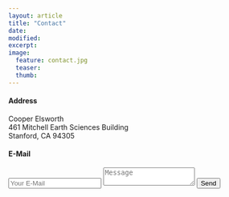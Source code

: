 ```yaml
---
layout: article
title: "Contact"
date: 
modified:
excerpt:
image:
  feature: contact.jpg
  teaser:
  thumb:
---
```

#### Address
Cooper Elsworth  
461 Mitchell Earth Sciences Building  
Stanford, CA 94305

#### E-Mail
<form action="http://formspree.io/cooper.elsworth@gmail.com" method="POST">
  <input type="email" name="_replyto" placeholder="Your E-Mail">
  <textarea name="body" placeholder="Message"></textarea>
  <input type="submit" value="Send">
</form>
